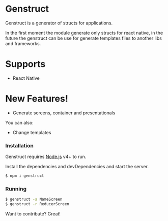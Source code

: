 # Genstruct

Genstruct is a generator of structs for applications.

In the first moment the module generate only structs for react native, in the future the genstruct can be use for generate templates files to another libs and frameworks.
 # Supports
  - React Native

# New Features!

  - Generate screens, container and presentationals

You can also:
  - Change templates


### Installation

Genstruct requires [Node.js](https://nodejs.org/) v4+ to run.

Install the dependencies and devDependencies and start the server.

```sh
$ npm i genstruct
```
### Running

```sh
$ genstruct -s NameScreen
$ genstruct -r ReducerScreen
```

Want to contribute? Great!


